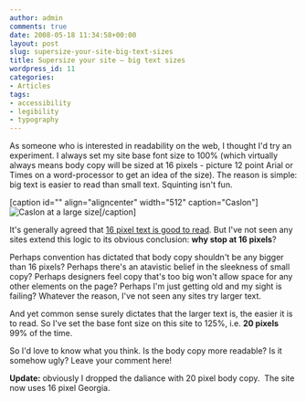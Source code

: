 ```yaml
---
author: admin
comments: true
date: 2008-05-18 11:34:58+00:00
layout: post
slug: supersize-your-site-big-text-sizes
title: Supersize your site – big text sizes
wordpress_id: 11
categories:
- Articles
tags:
- accessibility
- legibility
- typography
---
```


As someone who is interested in readability on the web, I thought I'd try an experiment.  I always set my site base font size to 100% (which virtually always means body copy will be sized at 16 pixels - picture 12 point Arial or Times on a word-processor to get an idea of the size).  The reason is simple: big text is easier to read than small text.  Squinting isn't fun.

[caption id="" align="aligncenter" width="512" caption="Caslon"]![Caslon at a large size](http://farm4.static.flickr.com/3270/2734094945_8816918afe_o.jpg)[/caption]

It's generally agreed that [16 pixel text is good to read](http://informationarchitects.jp/100e2r/).  But I've not seen any sites extend this logic to its obvious conclusion: **why stop at 16 pixels**?

Perhaps convention has dictated that body copy shouldn't be any bigger than 16 pixels?  Perhaps there's an atavistic belief in the sleekness of small copy?  Perhaps designers feel copy that's too big won't allow space for any other elements on the page?  Perhaps I'm just getting old and my sight is failing?  Whatever the reason, I've not seen any sites try larger text.

And yet common sense surely dictates that the larger text is, the easier it is to read.  So I've set the base font size on this site to 125%, i.e. **20 pixels** 99% of the time.

So I'd love to know what you think.  Is the body copy more readable?  Is it somehow ugly?  Leave your comment here!

**Update:** obviously I dropped the daliance with 20 pixel body copy.  The site now uses 16 pixel Georgia.
